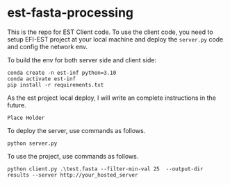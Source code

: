 # est-fasta-processing
This is the repo for EST Client code. To use the client code, you need to setup EFI-EST project at your local machine and deploy the `server.py` code and config the network env.

To build the env for both server side and client side:

```
conda create -n est-inf python=3.10
conda activate est-inf
pip install -r requirements.txt
```

As the est project local deploy, I will write an complete instructions in the future.

```
Place Holder
```

To deploy the server, use commands as follows.

```
python server.py
```

To use the project, use commands as follows.

```
python client.py .\test.fasta --filter-min-val 25  --output-dir results --server http://your_hosted_server
```